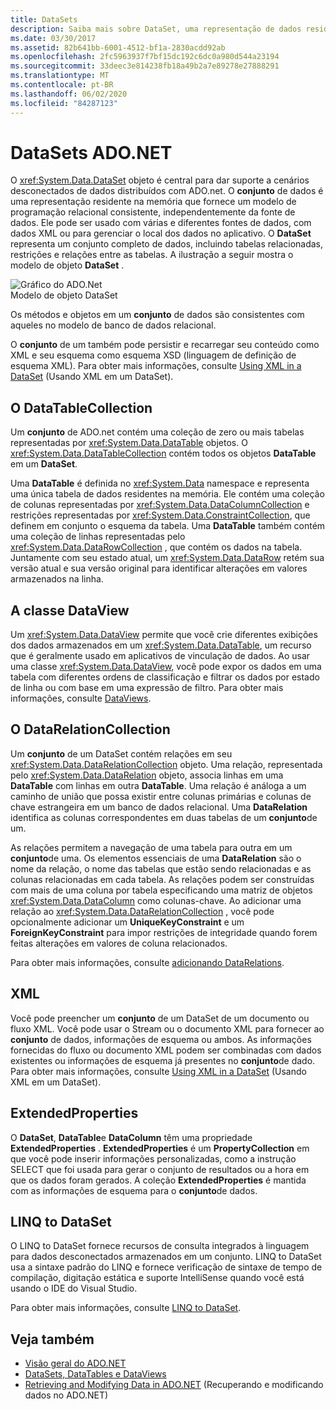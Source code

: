 ```yaml
---
title: DataSets
description: Saiba mais sobre DataSet, uma representação de dados residente na memória que fornece um modelo de programação relacional consistente, independentemente da fonte de dados em ADO.NET.
ms.date: 03/30/2017
ms.assetid: 82b641bb-6001-4512-bf1a-2830acdd92ab
ms.openlocfilehash: 2fc5963937f7bf15dc192c6dc0a980d544a23194
ms.sourcegitcommit: 33deec3e814238fb18a49b2a7e89278e27888291
ms.translationtype: MT
ms.contentlocale: pt-BR
ms.lasthandoff: 06/02/2020
ms.locfileid: "84287123"
---
```

# <a name="adonet-datasets"></a>DataSets ADO.NET
O <xref:System.Data.DataSet> objeto é central para dar suporte a cenários desconectados de dados distribuídos com ADO.net. O **conjunto** de dados é uma representação residente na memória que fornece um modelo de programação relacional consistente, independentemente da fonte de dados. Ele pode ser usado com várias e diferentes fontes de dados, com dados XML ou para gerenciar o local dos dados no aplicativo. O **DataSet** representa um conjunto completo de dados, incluindo tabelas relacionadas, restrições e relações entre as tabelas. A ilustração a seguir mostra o modelo de objeto **DataSet** .  
  
 ![Gráfico do ADO.Net](./media/ado-1-bpuedev11.png "ado_1_bpuedev11")  
Modelo de objeto DataSet  
  
 Os métodos e objetos em um **conjunto** de dados são consistentes com aqueles no modelo de banco de dados relacional.  
  
 O **conjunto** de um também pode persistir e recarregar seu conteúdo como XML e seu esquema como esquema XSD (linguagem de definição de esquema XML). Para obter mais informações, consulte [Using XML in a DataSet](./dataset-datatable-dataview/using-xml-in-a-dataset.md) (Usando XML em um DataSet).  
  
## <a name="the-datatablecollection"></a>O DataTableCollection  
 Um **conjunto** de ADO.net contém uma coleção de zero ou mais tabelas representadas por <xref:System.Data.DataTable> objetos. O <xref:System.Data.DataTableCollection> contém todos os objetos **DataTable** em um **DataSet**.  
  
 Uma **DataTable** é definida no <xref:System.Data> namespace e representa uma única tabela de dados residentes na memória. Ele contém uma coleção de colunas representadas por <xref:System.Data.DataColumnCollection> e restrições representadas por <xref:System.Data.ConstraintCollection>, que definem em conjunto o esquema da tabela. Uma **DataTable** também contém uma coleção de linhas representadas pelo <xref:System.Data.DataRowCollection> , que contém os dados na tabela. Juntamente com seu estado atual, um <xref:System.Data.DataRow> retém sua versão atual e sua versão original para identificar alterações em valores armazenados na linha.  
  
## <a name="the-dataview-class"></a>A classe DataView  
 Um <xref:System.Data.DataView> permite que você crie diferentes exibições dos dados armazenados em um <xref:System.Data.DataTable>, um recurso que é geralmente usado em aplicativos de vinculação de dados. Ao usar uma classe <xref:System.Data.DataView>, você pode expor os dados em uma tabela com diferentes ordens de classificação e filtrar os dados por estado de linha ou com base em uma expressão de filtro. Para obter mais informações, consulte [DataViews](./dataset-datatable-dataview/dataviews.md).  
  
## <a name="the-datarelationcollection"></a>O DataRelationCollection  
 Um **conjunto** de um DataSet contém relações em seu <xref:System.Data.DataRelationCollection> objeto. Uma relação, representada pelo <xref:System.Data.DataRelation> objeto, associa linhas em uma **DataTable** com linhas em outra **DataTable**. Uma relação é análoga a um caminho de união que possa existir entre colunas primárias e colunas de chave estrangeira em um banco de dados relacional. Uma **DataRelation** identifica as colunas correspondentes em duas tabelas de um **conjunto**de um.  
  
 As relações permitem a navegação de uma tabela para outra em um **conjunto**de uma. Os elementos essenciais de uma **DataRelation** são o nome da relação, o nome das tabelas que estão sendo relacionadas e as colunas relacionadas em cada tabela. As relações podem ser construídas com mais de uma coluna por tabela especificando uma matriz de objetos <xref:System.Data.DataColumn> como colunas-chave. Ao adicionar uma relação ao <xref:System.Data.DataRelationCollection> , você pode opcionalmente adicionar um **UniqueKeyConstraint** e um **ForeignKeyConstraint** para impor restrições de integridade quando forem feitas alterações em valores de coluna relacionados.  
  
 Para obter mais informações, consulte [adicionando DataRelations](./dataset-datatable-dataview/adding-datarelations.md).  
  
## <a name="xml"></a>XML  
 Você pode preencher um **conjunto** de um DataSet de um documento ou fluxo XML. Você pode usar o Stream ou o documento XML para fornecer ao **conjunto** de dados, informações de esquema ou ambos. As informações fornecidas do fluxo ou documento XML podem ser combinadas com dados existentes ou informações de esquema já presentes no **conjunto**de dado. Para obter mais informações, consulte [Using XML in a DataSet](./dataset-datatable-dataview/using-xml-in-a-dataset.md) (Usando XML em um DataSet).  
  
## <a name="extendedproperties"></a>ExtendedProperties  
 O **DataSet**, **DataTable**e **DataColumn** têm uma propriedade **ExtendedProperties** . **ExtendedProperties** é um **PropertyCollection** em que você pode inserir informações personalizadas, como a instrução SELECT que foi usada para gerar o conjunto de resultados ou a hora em que os dados foram gerados. A coleção **ExtendedProperties** é mantida com as informações de esquema para o **conjunto**de dados.  
  
## <a name="linq-to-dataset"></a>LINQ to DataSet  
 O LINQ to DataSet fornece recursos de consulta integrados à linguagem para dados desconectados armazenados em um conjunto. LINQ to DataSet usa a sintaxe padrão do LINQ e fornece verificação de sintaxe de tempo de compilação, digitação estática e suporte IntelliSense quando você está usando o IDE do Visual Studio.  
  
 Para obter mais informações, consulte [LINQ to DataSet](linq-to-dataset.md).  
  
## <a name="see-also"></a>Veja também

- [Visão geral do ADO.NET](ado-net-overview.md)
- [DataSets, DataTables e DataViews](./dataset-datatable-dataview/index.md)
- [Retrieving and Modifying Data in ADO.NET](retrieving-and-modifying-data.md) (Recuperando e modificando dados no ADO.NET)
